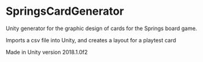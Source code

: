 # SpringsCardGenerator
Unity generator for the graphic design of cards for the Springs board game. 

Imports a csv file into Unity, and creates a layout for a playtest card

Made in Unity version 2018.1.0f2
